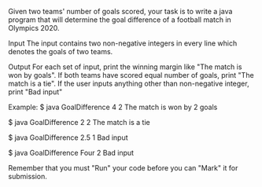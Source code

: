 Given two teams' number of goals scored, your task is to write a java program that will determine the goal difference of a football match in Olympics 2020.

Input
The input contains two non-negative integers in every line which denotes the goals of two teams. 

Output
For each set of input, print the winning margin like "The match is won by <GoalDifference> goals". If both teams have scored equal number of goals, print "The match is a tie". If the user inputs anything other than non-negative integer, print "Bad input"


Example:
$ java GoalDifference
4 2
The match is won by 2 goals


$ java GoalDifference
2 2
The match is a tie


$ java GoalDifference
2.5 1
Bad input


$ java GoalDifference
Four 2
Bad input


Remember that you must "Run" your code before you can "Mark" it for submission.
